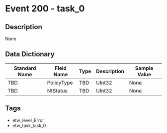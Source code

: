 # Event 200 - task_0

## Description
None

## Data Dictionary
|Standard Name|Field Name|Type|Description|Sample Value|
|---|---|---|---|---|
|TBD|PolicyType|TBD|UInt32|None|None|
|TBD|NtStatus|TBD|UInt32|None|None|

## Tags
* etw_level_Error
* etw_task_task_0